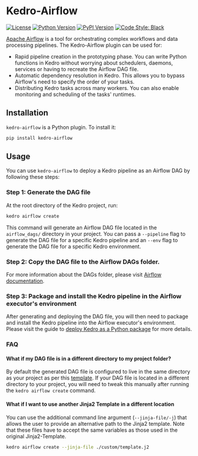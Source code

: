 # Kedro-Airflow

[![License](https://img.shields.io/badge/license-Apache%202.0-blue.svg)](https://opensource.org/licenses/Apache-2.0)
[![Python Version](https://img.shields.io/badge/python-3.7%20%7C%203.8%20%7C%203.9%20%7C%203.10-blue.svg)](https://pypi.org/project/kedro-airflow/)
[![PyPI Version](https://badge.fury.io/py/kedro-airflow.svg)](https://pypi.org/project/kedro-airflow/)
[![Code Style: Black](https://img.shields.io/badge/code%20style-black-black.svg)](https://github.com/ambv/black)

[Apache Airflow](https://github.com/apache/airflow) is a tool for orchestrating complex workflows and data processing pipelines. The Kedro-Airflow plugin can be used for:
- Rapid pipeline creation in the prototyping phase. You can write Python functions in Kedro without worrying about schedulers, daemons, services or having to recreate the Airflow DAG file.
- Automatic dependency resolution in Kedro. This allows you to bypass Airflow's need to specify the order of your tasks.
- Distributing Kedro tasks across many workers. You can also enable monitoring and scheduling of the tasks' runtimes.

## Installation

`kedro-airflow` is a Python plugin. To install it:

```bash
pip install kedro-airflow
```

## Usage

You can use `kedro-airflow` to deploy a Kedro pipeline as an Airflow DAG by following these steps:

### Step 1: Generate the DAG file

At the root directory of the Kedro project, run:

```bash
kedro airflow create
```

This command will generate an Airflow DAG file located in the `airflow_dags/` directory in your project.
You can pass a `--pipeline` flag to generate the DAG file for a specific Kedro pipeline and an `--env` flag to generate the DAG file for a specific Kedro environment.

### Step 2: Copy the DAG file to the Airflow DAGs folder.

For more information about the DAGs folder, please visit [Airflow documentation](https://airflow.apache.org/docs/stable/concepts.html#dags).

### Step 3: Package and install the Kedro pipeline in the Airflow executor's environment

After generating and deploying the DAG file, you will then need to package and install the Kedro pipeline into the Airflow executor's environment.
Please visit the guide to [deploy Kedro as a Python package](https://kedro.readthedocs.io/en/stable/10_deployment/02_single_machine.html#package-based) for more details.

### FAQ

#### What if my DAG file is in a different directory to my project folder?

By default the generated DAG file is configured to live in the same directory as your project as per this [template](https://github.com/kedro-org/kedro-plugins/blob/main/kedro-airflow/kedro_airflow/airflow_dag_template.j2#L44). If your DAG file is located in a different directory to your project, you will need to tweak this  manually after running the `kedro airflow create` command.

#### What if I want to use another Jinja2 Template in a different location

You can use the additional command line argument (`--jinja-file/-j`) that allows the user to provide an alternative path to the Jinja2 template. Note that these files have to accept the same variables as those used in the original Jinja2-Template.

```bash
kedro airflow create --jinja-file ./custom/template.j2
```
